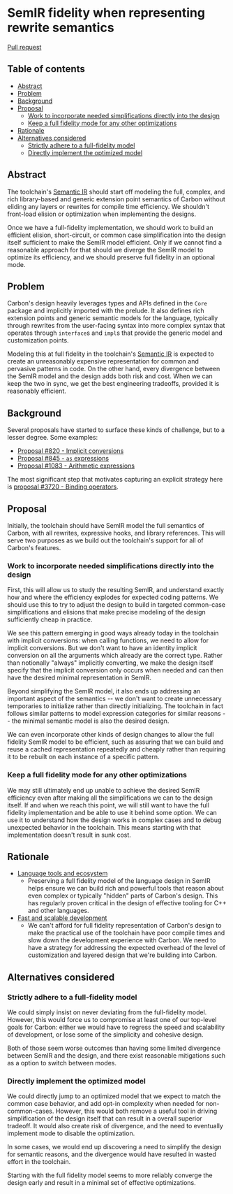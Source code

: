 # SemIR fidelity when representing rewrite semantics

<!--
Part of the Carbon Language project, under the Apache License v2.0 with LLVM
Exceptions. See /LICENSE for license information.
SPDX-License-Identifier: Apache-2.0 WITH LLVM-exception
-->

[Pull request](https://github.com/carbon-language/carbon-lang/pull/3833)

<!-- toc -->

## Table of contents

-   [Abstract](#abstract)
-   [Problem](#problem)
-   [Background](#background)
-   [Proposal](#proposal)
    -   [Work to incorporate needed simplifications directly into the design](#work-to-incorporate-needed-simplifications-directly-into-the-design)
    -   [Keep a full fidelity mode for any other optimizations](#keep-a-full-fidelity-mode-for-any-other-optimizations)
-   [Rationale](#rationale)
-   [Alternatives considered](#alternatives-considered)
    -   [Strictly adhere to a full-fidelity model](#strictly-adhere-to-a-full-fidelity-model)
    -   [Directly implement the optimized model](#directly-implement-the-optimized-model)

<!-- tocstop -->

## Abstract

The toolchain's [Semantic IR][semir] should start off modeling the full,
complex, and rich library-based and generic extension point semantics of Carbon
without eliding any layers or rewrites for compile time efficiency. We shouldn't
front-load elision or optimization when implementing the designs.

Once we have a full-fidelity implementation, we should work to build an
efficient elision, short-circuit, or common case simplification into the design
itself sufficient to make the SemIR model efficient. Only if we cannot find a
reasonable approach for that should we diverge the SemIR model to optimize its
efficiency, and we should preserve full fidelity in an optional mode.

[semir]:
    https://docs.google.com/document/d/1RRYMm42osyqhI2LyjrjockYCutQ5dOf8Abu50kTrkX0/edit?resourcekey=0-kHyqOESbOHmzZphUbtLrTw#heading=h.503m6lfcnmui

## Problem

Carbon's design heavily leverages types and APIs defined in the `Core` package
and implicitly imported with the prelude. It also defines rich extension points
and generic semantic models for the language, typically through rewrites from
the user-facing syntax into more complex syntax that operates through
`interface`s and `impl`s that provide the generic model and customization
points.

Modeling this at full fidelity in the toolchain's [Semantic IR][semir] is
expected to create an unreasonably expensive representation for common and
pervasive patterns in code. On the other hand, every divergence between the
SemIR model and the design adds both risk and cost. When we can keep the two in
sync, we get the best engineering tradeoffs, provided it is reasonably
efficient.

## Background

Several proposals have started to surface these kinds of challenge, but to a
lesser degree. Some examples:

-   [Proposal #820 - Implicit conversions](https://github.com/carbon-language/carbon-lang/pull/820)
-   [Proposal #845 - `as` expressions](https://github.com/carbon-language/carbon-lang/pull/845)
-   [Proposal #1083 - Arithmetic expressions](https://github.com/carbon-language/carbon-lang/pull/1083)

The most significant step that motivates capturing an explicit strategy here is
[proposal #3720 - Binding operators](https://github.com/carbon-language/carbon-lang/pull/3720).

## Proposal

Initially, the toolchain should have SemIR model the full semantics of Carbon,
with all rewrites, expressive hooks, and library references. This will serve two
purposes as we build out the toolchain's support for all of Carbon's features.

### Work to incorporate needed simplifications directly into the design

First, this will allow us to study the resulting SemIR, and understand exactly
how and where the efficiency explodes for expected coding patterns. We should
use this to try to adjust the design to build in targeted common-case
simplifications and elisions that make precise modeling of the design
sufficiently cheap in practice.

We see this pattern emerging in good ways already today in the toolchain with
implicit conversions: when calling functions, we need to allow for implicit
conversions. But we don't want to have an identity implicit conversion on all
the arguments which already are the correct type. Rather than notionally
"always" implicitly converting, we make the design itself specify that the
implicit conversion only occurs when needed and can then have the desired
minimal representation in SemIR.

Beyond simplifying the SemIR model, it also ends up addressing an important
aspect of the semantics -- we don't want to create unnecessary temporaries to
initialize rather than directly initializing. The toolchain in fact follows
similar patterns to model expression categories for similar reasons -- the
minimal semantic model is also the desired design.

We can even incorporate other kinds of design changes to allow the full fidelity
SemIR model to be efficient, such as assuring that we can build and reuse a
cached representation repeatedly and cheaply rather than requiring it to be
rebuilt on each instance of a specific pattern.

### Keep a full fidelity mode for any other optimizations

We may still ultimately end up unable to achieve the desired SemIR efficiency
even after making all the simplifications we can to the design itself. If and
when we reach this point, we will still want to have the full fidelity
implementation and be able to use it behind some option. We can use it to
understand how the design works in complex cases and to debug unexpected
behavior in the toolchain. This means starting with that implementation doesn't
result in sunk cost.

## Rationale

-   [Language tools and ecosystem](/docs/project/goals.md#language-tools-and-ecosystem)
    -   Preserving a full fidelity model of the language design in SemIR helps
        ensure we can build rich and powerful tools that reason about even
        complex or typically "hidden" parts of Carbon's design. This has
        regularly proven critical in the design of effective tooling for C++ and
        other languages.
-   [Fast and scalable development](/docs/project/goals.md#fast-and-scalable-development)
    -   We can't afford for full fidelity representation of Carbon's design to
        make the practical use of the toolchain have poor compile times and slow
        down the development experience with Carbon. We need to have a strategy
        for addressing the expected overhead of the level of customization and
        layered design that we're building into Carbon.

## Alternatives considered

### Strictly adhere to a full-fidelity model

We could simply insist on never deviating from the full-fidelity model. However,
this would force us to compromise at least one of our top-level goals for
Carbon: either we would have to regress the speed and scalability of
development, or lose some of the simplicity and cohesive design.

Both of those seem worse outcomes than having some limited divergence between
SemIR and the design, and there exist reasonable mitigations such as a option to
switch between modes.

### Directly implement the optimized model

We could directly jump to an optimized model that we expect to match the common
case behavior, and add opt-in complexity when needed for non-common-cases.
However, this would both remove a useful tool in driving simplification of the
design itself that can result in a overall superior tradeoff. It would also
create risk of divergence, and the need to eventually implement mode to disable
the optimization.

In some cases, we would end up discovering a need to simplify the design for
semantic reasons, and the divergence would have resulted in wasted effort in the
toolchain.

Starting with the full fidelity model seems to more reliably converge the design
early and result in a minimal set of effective optimizations.
